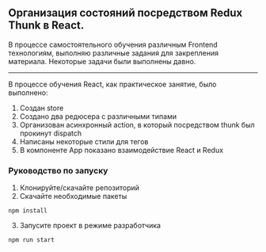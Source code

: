 ## Организация состояний посредством Redux Thunk в React.
В процессе самостоятельного обучения различным Frontend технологиям, выполняю различные задания для закрепления материала.
Некоторые задачи были выполнены давно.
____

В процессе обучения React, как практическое занятие, было выполнено:
1. Создан store
2. Создано два редюсера с различными типами
3. Организован асинхронный action, в который посредством thunk был прокинут dispatch
4. Написаны некоторые стили для тегов
5. В компоненте App показано взаимодействие React и Redux

### Руководство по запуску
1. Клонируйте/скачайте репозиторий
2. Скачайте необходимые пакеты
```
npm install
```
3. Запусите проект в режиме разработчика
```
npm run start
```
